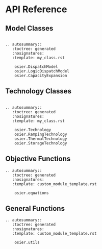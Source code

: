 # API Reference

## Model Classes
```{eval-rst}

.. autosummary::
   :toctree: generated
   :nosignatures:
   :template: my_class.rst

    osier.DispatchModel
    osier.LogicDispatchModel
    osier.CapacityExpansion
```

## Technology Classes
```{eval-rst}

.. autosummary::
   :toctree: generated
   :nosignatures:
   :template: my_class.rst

    osier.Technology
    osier.RampingTechnology
    osier.ThermalTechnology
    osier.StorageTechnology

```

## Objective Functions
```{eval-rst}
.. autosummary::
   :toctree: generated
   :nosignatures:
   :template: custom_module_template.rst

    osier.equations

```


## General Functions
```{eval-rst}
.. autosummary::
   :toctree: generated
   :nosignatures:
   :template: custom_module_template.rst

    osier.utils

```
